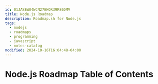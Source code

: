 ```yaml
---
id: 01JABEW04WCN27BHQR39R86DMV
title: Node.js Roadmap
description: Roadmap.sh for Node.js
tags:
  - nodejs
  - roadmaps
  - programming
  - javascript
  - notes-catalog
modified: 2024-10-16T16:04:48-04:00
---
```

# Node.js Roadmap Table of Contents
